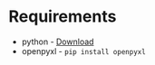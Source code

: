 # Requirements

- python - [Download](https://www.python.org/downloads/)  
- openpyxl - ```pip install openpyxl```

